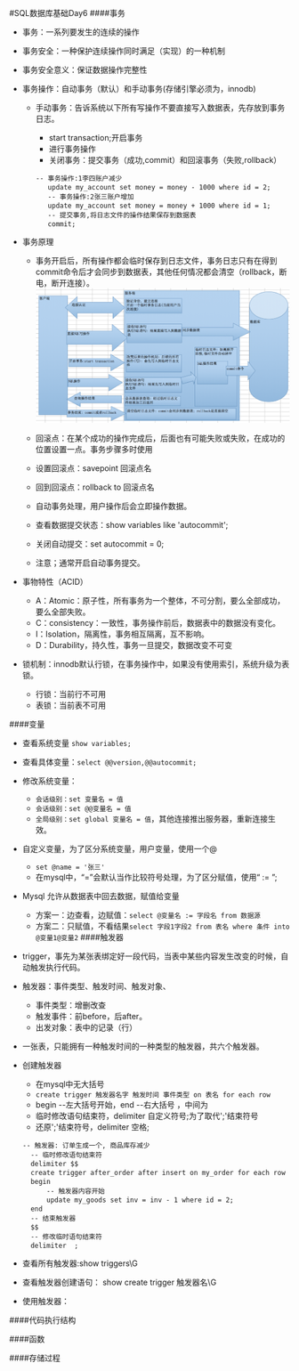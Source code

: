 #SQL数据库基础Day6
####事务
- 事务：一系列要发生的连续的操作
- 事务安全：一种保护连续操作同时满足（实现）的一种机制
- 事务安全意义：保证数据操作完整性
- 事务操作：自动事务（默认）和手动事务(存储引擎必须为，innodb)
  - 手动事务：告诉系统以下所有写操作不要直接写入数据表，先存放到事务日志。 
    - start transaction;开启事务
    - 进行事务操作 
    - 关闭事务：提交事务（成功,commit）和回滚事务（失败,rollback）
     
     ```
     -- 事务操作:1李四账户减少
		update my_account set money = money - 1000 where id = 2;
		-- 事务操作:2张三账户增加
		update my_account set money = money + 1000 where id = 1;
		-- 提交事务,将日志文件的操作结果保存到数据表
		commit;
     ```
- 事务原理
  - 事务开启后，所有操作都会临时保存到日志文件，事务日志只有在得到commit命令后才会同步到数据表，其他任何情况都会清空（rollback，断电，断开连接）。
  ![屏幕快照 2018-02-19 下午5.19.19](media/15190297489849/%E5%B1%8F%E5%B9%95%E5%BF%AB%E7%85%A7%202018-02-19%20%E4%B8%8B%E5%8D%885.19.19.png)
   - 回滚点：在某个成功的操作完成后，后面也有可能失败或失败，在成功的位置设置一点。事务步骤多时使用
   - 设置回滚点：savepoint 回滚点名
   - 回到回滚点：rollback to 回滚点名 
   
   - 自动事务处理，用户操作后会立即操作数据。
   - 查看数据提交状态：show variables like 'autocommit';
   - 关闭自动提交：set autocommit = 0;
   - 注意；通常开启自动事务提交。 

- 事物特性（ACID）
  - A：Atomic：原子性，所有事务为一个整体，不可分割，要么全部成功，要么全部失败。
  - C：consistency：一致性，事务操作前后，数据表中的数据没有变化。
  - I：Isolation，隔离性，事务相互隔离，互不影响。
  - D：Durability，持久性，事务一旦提交，数据改变不可变
- 锁机制：innodb默认行锁，在事务操作中，如果没有使用索引，系统升级为表锁。
  - 行锁：当前行不可用
  - 表锁：当前表不可用

####变量
- 查看系统变量 `show variables;`
- 查看具体变量：`select @@version,@@autocommit;`
- 修改系统变量：
  - `会话级别：set 变量名 = 值` 
  - `会话级别：set @@变量名 = 值`
  - `全局级别：set global 变量名 = 值`，其他连接推出服务器，重新连接生效。
- 自定义变量，为了区分系统变量，用户变量，使用一个@
  - `set @name = '张三'`
  - 在mysql中，“=”会默认当作比较符号处理，为了区分赋值，使用“ := ”;
- Mysql 允许从数据表中回去数据，赋值给变量
  - 方案一：边查看，边赋值：`select @变量名 := 字段名 from 数据源`
  - 方案二：只赋值，不看结果`select 字段1字段2 from 表名 where 条件 into @变量1@变量2`
####触发器
- trigger，事先为某张表绑定好一段代码，当表中某些内容发生改变的时候，自动触发执行代码。
- 触发器：事件类型、触发时间、触发对象、
  - 事件类型：增删改查
  - 触发事件：前before，后after。
  - 出发对象：表中的记录（行）
- 一张表，只能拥有一种触发时间的一种类型的触发器，共六个触发器。
- 创建触发器
  - 在mysql中无大括号
  - `create trigger 触发器名字 触发时间 事件类型 on 表名 for each row`
  - begin --左大括号开始，end --右大括号 ，中间为
  - 临时修改语句结束符，delimiter 自定义符号;为了取代';'结束符号
  - 还原';'结束符号，delimiter 空格;
  
  ```
  -- 触发器: 订单生成一个, 商品库存减少
	-- 临时修改语句结束符
	delimiter $$
	create trigger after_order after insert on my_order for each row
	begin
	    -- 触发器内容开始
	    update my_goods set inv = inv - 1 where id = 2; 
	end
	-- 结束触发器
	$$
	-- 修改临时语句结束符
	delimiter  ;
  ```
- 查看所有触发器:show triggers\G
- 查看触发器创建语句： show create trigger 触发器名\G
- 使用触发器：

####代码执行结构

####函数

####存储过程

